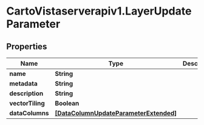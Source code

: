 # CartoVistaserverapiv1.LayerUpdateParameter

## Properties
Name | Type | Description | Notes
------------ | ------------- | ------------- | -------------
**name** | **String** |  | [optional] 
**metadata** | **String** |  | [optional] 
**description** | **String** |  | [optional] 
**vectorTiling** | **Boolean** |  | [optional] 
**dataColumns** | [**[DataColumnUpdateParameterExtended]**](DataColumnUpdateParameterExtended.md) |  | [optional] 


